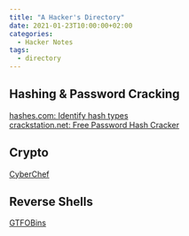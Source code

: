 ```yaml
---
title: "A Hacker's Directory"
date: 2021-01-23T10:00:00+02:00
categories:
  - Hacker Notes
tags:
  - directory
---
```



## Hashing & Password Cracking

[hashes.com: Identify hash types](https://hashes.com/en/tools/hash_identifier)  
[crackstation.net: Free Password Hash Cracker](https://crackstation.net/)

## Crypto

[CyberChef](https://gchq.github.io/CyberChef/)


## Reverse Shells

[GTFOBins](https://gtfobins.github.io/)

